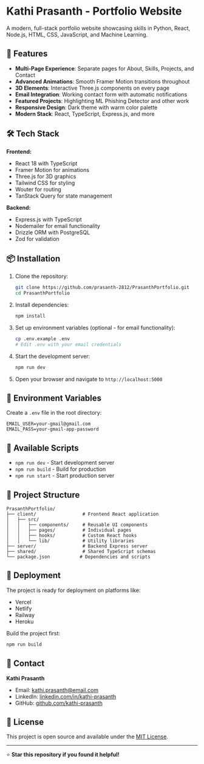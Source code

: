 # Kathi Prasanth - Portfolio Website

A modern, full-stack portfolio website showcasing skills in Python, React, Node.js, HTML, CSS, JavaScript, and Machine Learning.

## 🚀 Features

- **Multi-Page Experience**: Separate pages for About, Skills, Projects, and Contact
- **Advanced Animations**: Smooth Framer Motion transitions throughout
- **3D Elements**: Interactive Three.js components on every page
- **Email Integration**: Working contact form with automatic notifications
- **Featured Projects**: Highlighting ML Phishing Detector and other work
- **Responsive Design**: Dark theme with warm color palette
- **Modern Stack**: React, TypeScript, Express.js, and more

## 🛠️ Tech Stack

**Frontend:**
- React 18 with TypeScript
- Framer Motion for animations
- Three.js for 3D graphics
- Tailwind CSS for styling
- Wouter for routing
- TanStack Query for state management

**Backend:**
- Express.js with TypeScript
- Nodemailer for email functionality
- Drizzle ORM with PostgreSQL
- Zod for validation

## 📦 Installation

1. Clone the repository:
   ```bash
   git clone https://github.com/prasanth-2812/PrasanthPortfolio.git
   cd PrasanthPortfolio
   ```

2. Install dependencies:
   ```bash
   npm install
   ```

3. Set up environment variables (optional - for email functionality):
   ```bash
   cp .env.example .env
   # Edit .env with your email credentials
   ```

4. Start the development server:
   ```bash
   npm run dev
   ```

5. Open your browser and navigate to `http://localhost:5000`

## 🔧 Environment Variables

Create a `.env` file in the root directory:

```env
EMAIL_USER=your-gmail@gmail.com
EMAIL_PASS=your-gmail-app-password
```

## 📜 Available Scripts

- `npm run dev` - Start development server
- `npm run build` - Build for production
- `npm run start` - Start production server

## 🌟 Project Structure

```
PrasanthPortfolio/
├── client/                 # Frontend React application
│   ├── src/
│   │   ├── components/     # Reusable UI components
│   │   ├── pages/          # Individual pages
│   │   ├── hooks/          # Custom React hooks
│   │   └── lib/            # Utility libraries
├── server/                 # Backend Express server
├── shared/                 # Shared TypeScript schemas
└── package.json           # Dependencies and scripts
```

## 🚀 Deployment

The project is ready for deployment on platforms like:
- Vercel
- Netlify
- Railway
- Heroku

Build the project first:
```bash
npm run build
```

## 📧 Contact

**Kathi Prasanth**
- Email: kathi.prasanth@email.com
- LinkedIn: [linkedin.com/in/kathi-prasanth](https://linkedin.com/in/kathi-prasanth)
- GitHub: [github.com/kathi-prasanth](https://github.com/kathi-prasanth)

## 📄 License

This project is open source and available under the [MIT License](LICENSE).

---

⭐ **Star this repository if you found it helpful!**